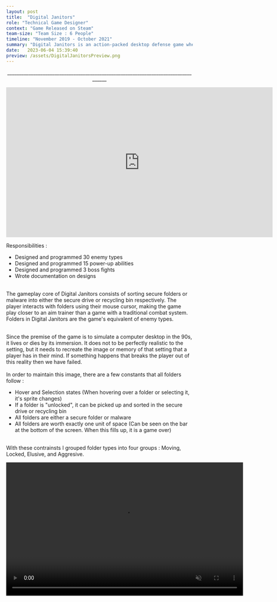 ```yaml
---
layout: post
title:  "Digital Janitors"
role: "Technical Game Designer"
context: "Game Released on Steam"
team-size: "Team Size : 6 People"
timeline: "November 2019 - October 2021"
summary: "Digital Janitors is an action-packed desktop defense game where hackers have taken your employer’s network hostage."
date:   2023-06-04 15:39:40
preview: /assets/DigitalJanitorsPreview.png
---
```

<p align="center">____________________________________________________________________________________</p>
<p align="center">
<iframe width="720" height="405" src="https://www.youtube.com/embed/ZgYnhckP1VA" title="Digital Janitors Launch Trailer" frameborder="0" allow="accelerometer; autoplay; clipboard-write; encrypted-media; gyroscope; picture-in-picture; web-share" allowfullscreen></iframe>

Responsibilities : <br>
  - Designed and programmed 30 enemy types<br>
  - Designed and programmed 15 power-up abilities<br>
  - Designed and programmed 3 boss fights<br>
  - Wrote documentation on designs<br><br>

The gameplay core of Digital Janitors consists of sorting secure folders or malware into either the secure drive or recycling bin respectively. The player interacts with folders using their mouse cursor, making the game play closer to an aim trainer than a game with a traditional combat system. Folders in Digital Janitors are the game's equivalent of enemy types.<br><br>

Since the premise of the game is to simulate a computer desktop in the 90s, it lives or dies by its immersion. It does not to be perfectly realistic to the setting, but it needs to recreate the image or memory of that setting that a player has in their mind. If something happens that breaks the player out of this reality then we have failed.<br><br>
In order to maintain this image, there are a few constants that all folders follow :<br>
  - Hover and Selection states (When hovering over a folder or selecting it, it's sprite changes)<br>
  - If a folder is "unlocked", it can be picked up and sorted in the secure drive or recycling bin<br>
  - All folders are either a secure folder or malware<br>
  - All folders are worth exactly one unit of space (Can be seen on the bar at the bottom of the screen. When this fills up, it is a game over)<br><br>

With these contrainsts I grouped folder types into four groups : Moving, Locked, Elusive, and Aggresive.


<video width="640" height="360" autoplay muted loop>
  <source src="/assets/DigitalJanitorsVideos/RunawayFolder.mp4" type="video/mp4">
</video>
  
</p>
